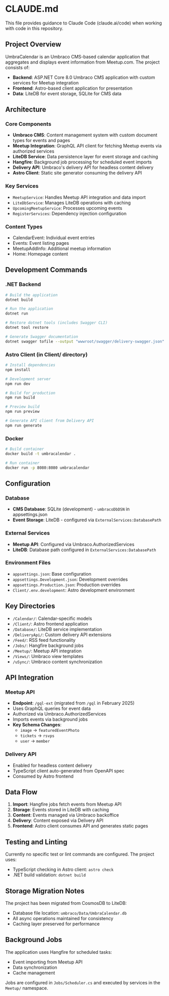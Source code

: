 # CLAUDE.md

This file provides guidance to Claude Code (claude.ai/code) when working with code in this repository.

## Project Overview

UmbraCalendar is an Umbraco CMS-based calendar application that aggregates and displays event information from Meetup.com. The project consists of:

- **Backend**: ASP.NET Core 8.0 Umbraco CMS application with custom services for Meetup integration
- **Frontend**: Astro-based client application for presentation
- **Data**: LiteDB for event storage, SQLite for CMS data

## Architecture

### Core Components

- **Umbraco CMS**: Content management system with custom document types for events and pages
- **Meetup Integration**: GraphQL API client for fetching Meetup events via authorized services
- **LiteDB Service**: Data persistence layer for event storage and caching
- **Hangfire**: Background job processing for scheduled event imports
- **Delivery API**: Umbraco's delivery API for headless content delivery
- **Astro Client**: Static site generator consuming the delivery API

### Key Services

- `MeetupService`: Handles Meetup API integration and data import
- `LiteDbService`: Manages LiteDB operations with caching
- `UpcomingMeetupService`: Processes upcoming events
- `RegisterServices`: Dependency injection configuration

### Content Types

- CalendarEvent: Individual event entries
- Events: Event listing pages  
- MeetupAddInfo: Additional meetup information
- Home: Homepage content

## Development Commands

### .NET Backend
```bash
# Build the application
dotnet build

# Run the application
dotnet run

# Restore dotnet tools (includes Swagger CLI)
dotnet tool restore

# Generate Swagger documentation
dotnet swagger tofile --output "wwwroot/swagger/delivery-swagger.json" "bin/Debug/net8.0/UmbraCalendar.dll" delivery
```

### Astro Client (in Client/ directory)
```bash
# Install dependencies
npm install

# Development server
npm run dev

# Build for production
npm run build

# Preview build
npm run preview

# Generate API client from Delivery API
npm run generate
```

### Docker
```bash
# Build container
docker build -t umbracalendar .

# Run container
docker run -p 8080:8080 umbracalendar
```

## Configuration

### Database
- **CMS Database**: SQLite (development) - `umbracoDbDSN` in appsettings.json
- **Event Storage**: LiteDB - configured via `ExternalServices:DatabasePath`

### External Services
- **Meetup API**: Configured via Umbraco.AuthorizedServices
- **LiteDB**: Database path configured in `ExternalServices:DatabasePath`

### Environment Files
- `appsettings.json`: Base configuration
- `appsettings.Development.json`: Development overrides
- `appsettings.Production.json`: Production overrides
- `Client/.env.development`: Astro development environment

## Key Directories

- `/Calendar/`: Calendar-specific models
- `/Client/`: Astro frontend application
- `/Database/`: LiteDB service implementation
- `/DeliveryApi/`: Custom delivery API extensions
- `/Feed/`: RSS feed functionality
- `/Jobs/`: Hangfire background jobs
- `/Meetup/`: Meetup API integration
- `/Views/`: Umbraco view templates
- `/uSync/`: Umbraco content synchronization

## API Integration

### Meetup API
- **Endpoint**: `/gql-ext` (migrated from `/gql` in February 2025)
- Uses GraphQL queries for event data
- Authorized via Umbraco.AuthorizedServices
- Imports events via background jobs
- **Key Schema Changes**: 
  - `image` → `featuredEventPhoto`
  - `tickets` → `rsvps` 
  - `user` → `member`

### Delivery API
- Enabled for headless content delivery
- TypeScript client auto-generated from OpenAPI spec
- Consumed by Astro frontend

## Data Flow

1. **Import**: Hangfire jobs fetch events from Meetup API
2. **Storage**: Events stored in LiteDB with caching
3. **Content**: Events managed via Umbraco backoffice
4. **Delivery**: Content exposed via Delivery API
5. **Frontend**: Astro client consumes API and generates static pages

## Testing and Linting

Currently no specific test or lint commands are configured. The project uses:
- TypeScript checking in Astro client: `astro check`  
- .NET build validation: `dotnet build`

## Storage Migration Notes

The project has been migrated from CosmosDB to LiteDB:
- Database file location: `umbraco/Data/UmbraCalendar.db`
- All async operations maintained for consistency
- Caching layer preserved for performance

## Background Jobs

The application uses Hangfire for scheduled tasks:
- Event importing from Meetup API
- Data synchronization
- Cache management

Jobs are configured in `Jobs/Scheduler.cs` and executed by services in the `Meetup/` namespace.
